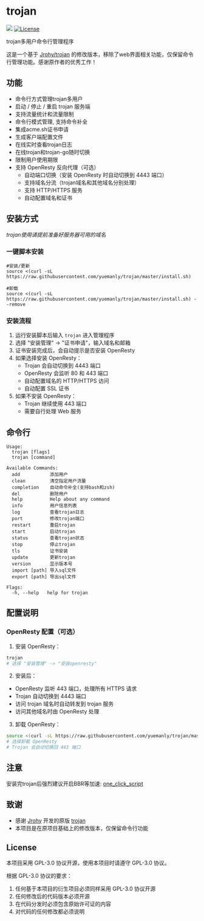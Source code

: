 # trojan
![](https://img.shields.io/github/v/release/yuemanly/trojan.svg) 
[![License](https://img.shields.io/badge/license-GPL%20V3-blue.svg?longCache=true)](https://www.gnu.org/licenses/gpl-3.0.en.html)

trojan多用户命令行管理程序

这是一个基于 [Jrohy/trojan](https://github.com/Jrohy/trojan) 的修改版本，移除了web界面相关功能，仅保留命令行管理功能。感谢原作者的优秀工作！

## 功能
- 命令行方式管理trojan多用户
- 启动 / 停止 / 重启 trojan 服务端
- 支持流量统计和流量限制
- 命令行模式管理, 支持命令补全
- 集成acme.sh证书申请
- 生成客户端配置文件
- 在线实时查看trojan日志
- 在线trojan和trojan-go随时切换
- 限制用户使用期限
- 支持 OpenResty 反向代理（可选）
  - 自动端口切换（安装 OpenResty 时自动切换到 4443 端口）
  - 支持域名分流（trojan域名和其他域名分别处理）
  - 支持 HTTP/HTTPS 服务
  - 自动配置域名和证书

## 安装方式
*trojan使用请提前准备好服务器可用的域名*  

###  一键脚本安装
```
#安装/更新
source <(curl -sL https://raw.githubusercontent.com/yuemanly/trojan/master/install.sh)

#卸载
source <(curl -sL https://raw.githubusercontent.com/yuemanly/trojan/master/install.sh) --remove
```

### 安装流程
1. 运行安装脚本后输入 `trojan` 进入管理程序
2. 选择 "安装管理" -> "证书申请"，输入域名和邮箱
3. 证书安装完成后，会自动提示是否安装 OpenResty
4. 如果选择安装 OpenResty：
   - Trojan 会自动切换到 4443 端口
   - OpenResty 会监听 80 和 443 端口
   - 自动配置域名的 HTTP/HTTPS 访问
   - 自动配置 SSL 证书
5. 如果不安装 OpenResty：
   - Trojan 继续使用 443 端口
   - 需要自行处理 Web 服务

## 命令行
```
Usage:
  trojan [flags]
  trojan [command]

Available Commands:
  add           添加用户
  clean         清空指定用户流量
  completion    自动命令补全(支持bash和zsh)
  del           删除用户
  help          Help about any command
  info          用户信息列表
  log           查看trojan日志
  port          修改trojan端口
  restart       重启trojan
  start         启动trojan
  status        查看trojan状态
  stop          停止trojan
  tls           证书安装
  update        更新trojan
  version       显示版本号
  import [path] 导入sql文件
  export [path] 导出sql文件

Flags:
  -h, --help   help for trojan
```

## 配置说明
### OpenResty 配置（可选）
1. 安装 OpenResty：
```bash
trojan
# 选择 "安装管理" -> "安装openresty"
```

2. 安装后：
- OpenResty 监听 443 端口，处理所有 HTTPS 请求
- Trojan 自动切换到 4443 端口
- 访问 trojan 域名时自动转发到 trojan 服务
- 访问其他域名时由 OpenResty 处理

3. 卸载 OpenResty：
```bash
source <(curl -sL https://raw.githubusercontent.com/yuemanly/trojan/master/install.sh) --remove
# 选择卸载 OpenResty
# Trojan 会自动切换回 443 端口
```

## 注意
安装完trojan后强烈建议开启BBR等加速: [one_click_script](https://github.com/jinwyp/one_click_script)  

## 致谢
- 感谢 [Jrohy](https://github.com/Jrohy) 开发的原版 [trojan](https://github.com/Jrohy/trojan)
- 本项目是在原项目基础上的修改版本，仅保留命令行功能

## License
本项目采用 GPL-3.0 协议开源，使用本项目时请遵守 GPL-3.0 协议。

根据 GPL-3.0 协议的要求：
1. 任何基于本项目的衍生项目必须同样采用 GPL-3.0 协议开源
2. 任何修改后的代码版本必须开源
3. 在代码分发时必须包含原始许可证的内容
4. 对代码的任何修改都必须说明

